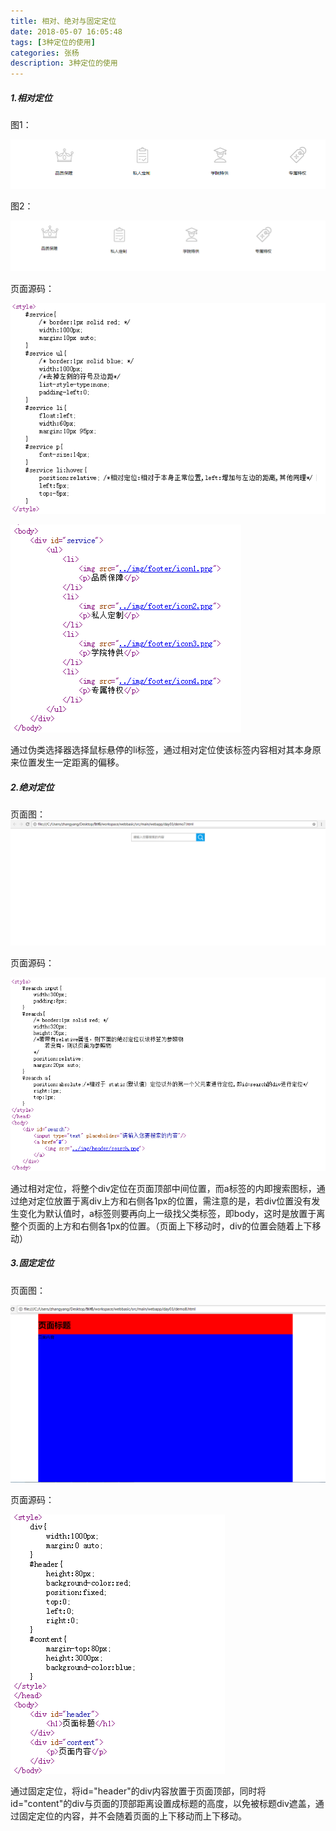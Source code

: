 ```yaml
---
title: 相对、绝对与固定定位
date: 2018-05-07 16:05:48
tags: [3种定位的使用]
categories: 张杨
description: 3种定位的使用
---
```


##### 1.相对定位

图1：

![1525680761269](\img\zhangyang_img\1525680761269.png)

图2：

![1525680999416](\img\zhangyang_img\1525680999416.png)

页面源码：

![1525681124738](\img\zhangyang_img\1525681124738.png)

![1525681143445](\img\zhangyang_img\1525681143445.png)

通过伪类选择器选择鼠标悬停的li标签，通过相对定位使该标签内容相对其本身原来位置发生一定距离的偏移。

##### 2.绝对定位

页面图：![1525681583587](\img\zhangyang_img\1525681583587.png)

页面源码：

![1525681622994](\img\zhangyang_img\1525681622994.png)

通过相对定位，将整个div定位在页面顶部中间位置，而a标签的内即搜索图标，通过绝对定位放置于离div上方和右侧各1px的位置，需注意的是，若div位置没有发生变化为默认值时，a标签则要再向上一级找父类标签，即body，这时是放置于离整个页面的上方和右侧各1px的位置。（页面上下移动时，div的位置会随着上下移动）

##### 3.固定定位

页面图：

![1525682939032](\img\zhangyang_img\1525682939032.png)

页面源码：

![1525682994543](\img\zhangyang_img\1525682994543.png)

通过固定定位，将id="header"的div内容放置于页面顶部，同时将id="content"的div与页面的顶部距离设置成标题的高度，以免被标题div遮盖，通过固定定位的内容，并不会随着页面的上下移动而上下移动。